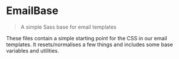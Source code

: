 # EmailBase

> A simple Sass base for email templates

These files contain a simple starting point for the CSS in our email templates. It resets/normalises a few things and includes some base variables and utilities.
